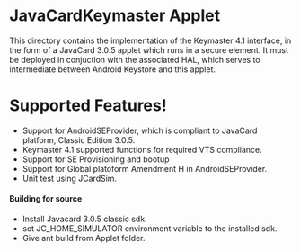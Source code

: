 # JavaCardKeymaster Applet

This directory contains the implementation of the Keymaster 4.1
interface, in the form of a JavaCard 3.0.5 applet which runs in a secure
element.  It must be deployed in conjuction with the associated HAL,
which serves to intermediate between Android Keystore and this applet.

# Supported Features!

  - Support for AndroidSEProvider, which is compliant to JavaCard platform, Classic Edition 3.0.5.
  - Keymaster 4.1 supported functions for required VTS compliance.
  - Support for SE Provisioning and bootup
  - Support for Global platoform Amendment H in AndroidSEProvider.
  - Unit test using JCardSim.

#### Building for source
- Install Javacard 3.0.5 classic sdk.
- set JC_HOME_SIMULATOR environment variable to the installed sdk.
- Give ant build from Applet folder.
